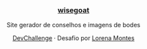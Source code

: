 <h3 align="center"><a href="https://lucianesantcs.github.io/wisegoat/">wisegoat</a></h3>
<p align="center">
  Site gerador de conselhos e imagens de bodes
</p>
<p align="center">
  <a href="https://devchallenge.now.sh/detail/5f14f8d5130a5d78f89d9640">DevChallenge</a> · 
Desafio por <a href="https://github.com/devchallenge-io/wisegoat">Lorena Montes</a>
</p>
